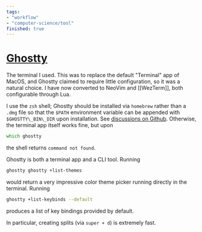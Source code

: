 ```yaml
---
tags:
- "workflow"
- "computer-science/tool"
finished: true
---
```


# [Ghostty](https://ghostty.org/)

The terminal I used. This was to replace the default "Terminal"
app of MacOS, and Ghostty claimed to require little configuration,
so it was a natural choice. I have now converted to NeoVim and
[[WezTerm]], both configurable through Lua.

I use the `zsh` shell; Ghostty should be installed via `homebrew` rather than a `.dmg` file so that the `$PATH` environment variable can be appended with `$GHOSTTY\_BIN\_DIR` upon installation. See [discussions on Github](https://github.com/ghostty-org/ghostty/discussions/4725). Otherwise, the terminal app itself works fine, but upon

```zsh
which ghostty
```

the shell returns `command not found`.

Ghostty is both a terminal app and a CLI tool. Running

```zsh
ghostty ghostty +list-themes
```

would return a very impressive color theme picker running directly in the terminal. Running

```zsh
ghostty +list-keybinds --default
```

produces a list of key bindings provided by default.

In particular, creating splits (via `super + d`) is extremely fast.

